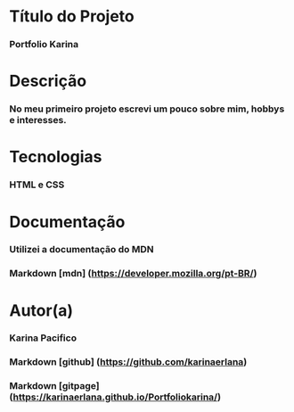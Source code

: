# Título do Projeto


### Portfolio Karina


# Descrição


### No meu primeiro projeto escrevi um pouco sobre mim, hobbys e interesses.


# Tecnologias


### HTML e CSS


# Documentação


### Utilizei a documentação do MDN
### Markdown [mdn] (https://developer.mozilla.org/pt-BR/)

# Autor(a)

### Karina Pacifico
### Markdown [github] (https://github.com/karinaerlana)
### Markdown [gitpage] (https://karinaerlana.github.io/Portfoliokarina/)
